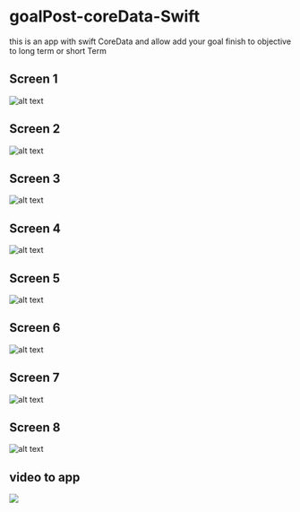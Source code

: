 # goalPost-coreData-Swift
this is an app with swift CoreData and allow add your goal finish to objective to long term or short Term

## Screen 1
![alt text](https://i.postimg.cc/9fDp3nd1/Simulator-Screen-Shot-i-Phone-12-Pro-2020-12-26-at-22-15-39.png)

## Screen 2
![alt text](https://i.postimg.cc/8cmdBQGk/Simulator-Screen-Shot-i-Phone-12-Pro-2020-12-26-at-22-15-54.png)

## Screen 3
![alt text](https://i.postimg.cc/66rhNRZs/Simulator-Screen-Shot-i-Phone-12-Pro-2020-12-26-at-22-16-08.png)

## Screen 4
![alt text](https://i.postimg.cc/hPK14j8X/Simulator-Screen-Shot-i-Phone-12-Pro-2020-12-26-at-22-16-38.png)

## Screen 5
![alt text](https://i.postimg.cc/mksNHZ06/Simulator-Screen-Shot-i-Phone-12-Pro-2020-12-26-at-22-17-05.png)

## Screen 6
![alt text](https://i.postimg.cc/hPMbXBMp/Simulator-Screen-Shot-i-Phone-12-Pro-2020-12-26-at-22-17-09.png)

## Screen 7
![alt text](https://i.postimg.cc/767nhJQ2/Simulator-Screen-Shot-i-Phone-12-Pro-2020-12-26-at-22-16-57.png)

## Screen 8
![alt text](https://i.postimg.cc/rwmGWPPc/Simulator-Screen-Shot-i-Phone-12-Pro-2020-12-26-at-22-17-14.png)


## video to app 

![](https://i.postimg.cc/GtnwTY3w/Grabaci-n-de-pantalla-2020-12-26-a-la-s-10-17-49-p-m.gif)


